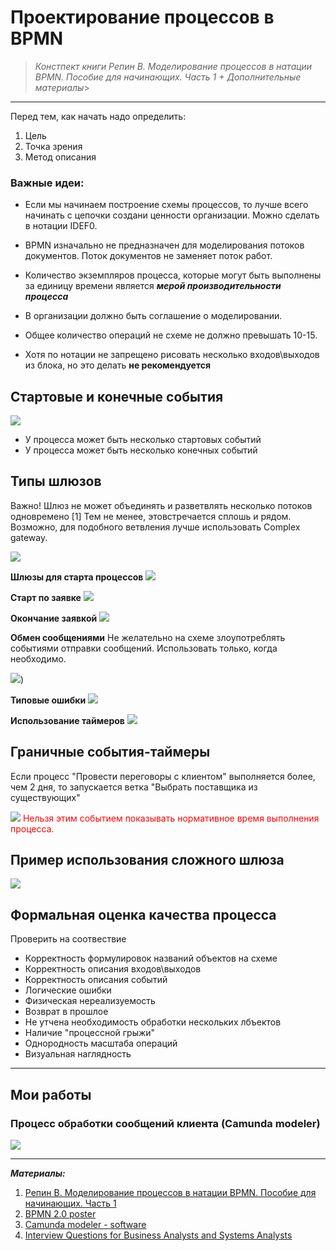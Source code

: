 # Проектирование процессов в BPMN
> *Констпект книги Репин В. Моделирование процессов в натации BPMN. Пособие для начинающих. Часть 1 + Дополнительные материалы*>

-------
Перед тем, как начать надо определить:
1. Цель
2. Точка зрения
3. Метод описания

### Важные идеи:

* Если мы начинаем построение схемы процессов, то лучше всего начинать с цепочки создани ценности организации. Можно сделать в нотации IDEF0.

* BPMN изначально не предназначен для моделирования потоков документов. Поток документов не заменяет поток работ.
* Количество экземпляров процесса, которые могут быть выполнены за единицу времени является  ***мерой производительности процесса***
* В организации должно быть соглашение о моделировании.
* Общее количество операций не схеме не должно превышать 10-15.
* Хотя по нотации не запрещено рисовать несколько входов\выходов из блока, но  это делать **не рекомендуется**

## Стартовые и конечные события

![](images/BPMN_Start_evnt.png)

* У процесса может быть несколько стартовых событий
* У процесса может быть несколько конечных событий



## Типы шлюзов
Важно! Шлюз не может объединять и разветвлять несколько потоков одновремено [1]
Тем не менее, этовстречается сплошь и рядом. Возможно, для подобного ветвления лучше использовать Complex gateway.

![](images/BPMN_Gates.png)

**Шлюзы для старта процессов**
![](images/BPMN_Gates_forStart.png)

**Старт по заявке**
![](images/BPMN_Start_byEvent.png)

**Окончание заявкой**
![](images/BPMN_Утв_evnt.png)

**Обмен сообщениями**
Не желательно на схеме злоупотреблять событиями отправки сообщений. Использовать только, когда необходимо. 

![](images/BPMN_Msg_interaction.png))

**Типовые ошибки**
![](images/BPMN_Msg_interaction_errors.png)

**Использование таймеров**
![](images/BPMN_evnt_timer.png)

## Граничные события-таймеры
Если процесс "Провести переговоры с клиентом" выполняется более, чем 2 дня, то запускается ветка "Выбрать поставщика из существующих"

![](images/BPMN_Timer_for_action.png)
<span style="color:red">Нельзя этим событием показывать нормативное время выполнения процесса.</span>


## Пример использования сложного шлюза

![](images/BPMN_Complicated_gw.png)
## Формальная оценка качества процесса
Проверить на соотвествие
* Корректность формулировок названий объектов на схеме
* Корректность описания входов\выходов
* Корректность описания событий
* Логические ошибки
* Физическая нереализуемость
* Возврат в прошлое
* Не утчена необходимость обработки нескольких лбъектов
* Наличие "процессной грыжи"
* Однородность масштаба операций
* Визуальная наглядность
----------
## Мои работы
### Процесс обработки сообщений клиента (Camunda modeler)
![](images/MY_CAMUNDA_Support_processes.png)

------
***Материалы:*** 
1. [Репин В. Моделирование процессов в натации BPMN. Пособие для начинающих. Часть 1](/pdf/Repin_V._Modelirovanie_Biznes_Proc.epub)
2. [BPMN 2.0 poster](http://www.bpmb.de/images/BPMN2_0_Poster_EN.pdf)
3. [Camunda modeler - software ](https://camunda.com/download/modeler/)
4. [Interview Questions for Business Analysts and Systems Analysts](https://www.modernanalyst.com/Careers/InterviewQuestions/tabid/128/articleType/CategoryView/categoryId/40/Business-Process-Modeling-Notation-BPMN.aspx)